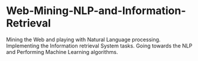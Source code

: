 # Web-Mining-NLP-and-Information-Retrieval
Mining the Web and playing with Natural Language processing. Implementing the Information retrieval System tasks. Going towards the NLP and Performing Machine Learning algorithms.
